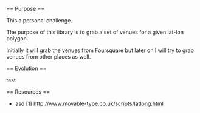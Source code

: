 == Purpose ==

This a personal challenge.

The purpose of this library is to grab a set of venues for a given
lat-lon polygon.

Initially it will grab the venues from Foursquare but later on I will
try to grab venues from other places as well.

== Evolution ==

test

== Resources ==

* asd
[1] http://www.movable-type.co.uk/scripts/latlong.html
